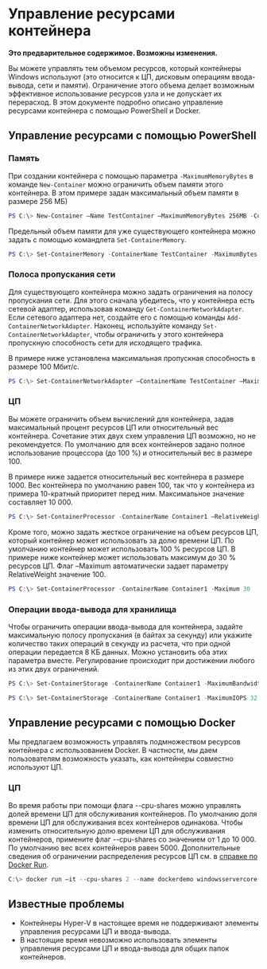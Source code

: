 # Управление ресурсами контейнера

**Это предварительное содержимое. Возможны изменения.**

Вы можете управлять тем объемом ресурсов, который контейнеры Windows используют (это относится к ЦП, дисковым операциям ввода-вывода, сети и памяти). Ограничение этого объема делает возможным эффективное использование ресурсов узла и не допускает их перерасход. В этом документе подробно описано управление ресурсами контейнера с помощью PowerShell и Docker.

## Управление ресурсами с помощью PowerShell

### Память

При создании контейнера с помощью параметра `-MaximumMemoryBytes` в команде `New-Container` можно ограничить объем памяти этого контейнера. В этом примере задан максимальный объем памяти в размере 256 МБ)

```powershell
PS C:\> New-Container –Name TestContainer –MaximumMemoryBytes 256MB -ContainerimageName WindowsServerCore
```
Предельный объем памяти для уже существующего контейнера можно задать с помощью командлета `Set-ContainerMemory`.

```powershell
PS C:\> Set-ContainerMemory -ContainerName TestContainer -MaximumBytes 256mb
```

### Полоса пропускания сети

Для существующего контейнера можно задать ограничения на полосу пропускания сети. Для этого сначала убедитесь, что у контейнера есть сетевой адаптер, использовав команду `Get-ContainerNetworkAdapter`. Если сетевого адаптера нет, создайте его с помощью команды `Add-ContainerNetworkAdapter`. Наконец, используйте команду `Set-ContainerNetworkAdapter`, чтобы ограничить у этого контейнера пропускную способность сети для исходящего трафика.

В примере ниже установлена максимальная пропускная способность в размере 100 Мбит/с.

```powershell
PS C:\> Set-ContainerNetworkAdapter –ContainerName TestContainer –MaximumBandwidth 100000000
```

### ЦП

Вы можете ограничить объем вычислений для контейнера, задав максимальный процент ресурсов ЦП или относительный вес контейнера. Сочетание этих двух схем управления ЦП возможно, но не рекомендуется. По умолчанию для всех контейнеров задано полное использование процессора (до 100 %) и относительный вес в размере 100.

В примере ниже задается относительный вес контейнера в размере 1000. Вес контейнера по умолчанию равен 100, так что у контейнера из примера 10-кратный приоритет перед ним. Максимальное значение составляет 10 000.

```powershell
PS C:\> Set-ContainerProcessor -ContainerName Container1 –RelativeWeight 10000
```

Кроме того, можно задать жесткое ограничение на объем ресурсов ЦП, который контейнер может использовать за долю времени ЦП. По умолчанию контейнер может использовать 100 % ресурсов ЦП. В примере ниже контейнер может использовать максимум до 30 % ресурсов ЦП. Флаг –Maximum автоматически задает параметру RelativeWeight значение 100.

```powershell
PS C:\> Set-ContainerProcessor -ContainerName Container1 -Maximum 30
```

### Операции ввода-вывода для хранилища

Чтобы ограничить операции ввода-вывода для контейнера, задайте максимальную полосу пропускания (в байтах за секунду) или укажите количество таких операций в секунду из расчета, что при одной операции передается 8 КБ данных. Можно установить оба этих параметра вместе. Регулирование происходит при достижении любого из этих двух ограничений.

```powershell
PS C:\> Set-ContainerStorage -ContainerName Container1 -MaximumBandwidth 1000000
```
```powershell
PS C:\> Set-ContainerStorage -ContainerName Container1 -MaximumIOPS 32
```

## Управление ресурсами с помощью Docker

Мы предлагаем возможность управлять подмножеством ресурсов контейнера с использованием Docker. В частности, мы даем пользователям возможность указать, как контейнеры совместно используют ЦП.

### ЦП

Во время работы при помощи флага --cpu-shares можно управлять долей времени ЦП для обслуживания контейнеров. По умолчанию доля времени ЦП для обслуживания всех контейнеров одинакова. Чтобы изменить относительную долю времени ЦП для обслуживания контейнеров, примените флаг --cpu-shares со значением от 1 до 10 000. По умолчанию вес всех контейнеров равен 5000. Дополнительные сведения об ограничении распределения ресурсов ЦП см. в [справке по Docker Run](https://docs.docker.com/engine/reference/run/#cpu-share-constraint).

```powershell 
C:\> docker run –it --cpu-shares 2 --name dockerdemo windowsservercore cmd
```

## Известные проблемы

- Контейнеры Hyper-V в настоящее время не поддерживают элементы управления ресурсами ЦП и ввода-вывода.
- В настоящие время невозможно использовать элементы управления ресурсами ЦП и ввода-вывода для общих папок контейнеров.





<!--HONumber=Jan16_HO1-->
